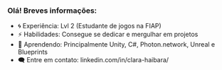 ### Olá! Breves informações:

- 🌀 Experiência: Lvl 2 (Estudante de jogos na FIAP)  
- ⚡ Habilidades: Consegue se dedicar e mergulhar em projetos  
- 🌱 Aprendendo: Principalmente Unity, C#, Photon.network, Unreal e Blueprints
- 🗨️ Entre em contato: linkedin.com/in/clara-haibara/
